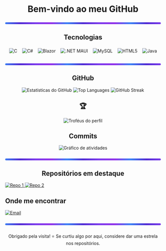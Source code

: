 <!-- HERO -->
<h1 align="center">Bem-vindo ao meu GitHub</h1>
<div role="separator" align="center" style="margin:26px 0;">
  <img src="blazor-line-wide.gif" alt="separador animado"
       style="display:block;width:100%;height:6px;border-radius:999px;object-fit:cover;" />
</div>

<!-- STACK / TECNOLOGIAS (DEVICON) -->
<h2 align="center">Tecnologias</h2>
<p align="center">
  <img src="https://cdn.jsdelivr.net/gh/devicons/devicon/icons/c/c-original.svg"
       alt="C" title="C" width="48" height="48" style="margin:6px;" />
  <img src="https://cdn.jsdelivr.net/gh/devicons/devicon/icons/csharp/csharp-original.svg"
       alt="C#" title="C#" width="48" height="48" style="margin:6px;" />
  <img src="https://cdn.simpleicons.org/blazor"
       alt="Blazor" title="Blazor" width="48" height="48" style="margin:6px;" />
  <img src="https://cdn.simpleicons.org/dotnet"
       alt=".NET MAUI" title=".NET MAUI" width="48" height="48" style="margin:6px;" />
  <img src="https://cdn.jsdelivr.net/gh/devicons/devicon/icons/mysql/mysql-original.svg"
       alt="MySQL" title="MySQL" width="48" height="48" style="margin:6px;" />
  <img src="https://cdn.jsdelivr.net/gh/devicons/devicon/icons/html5/html5-original.svg"
       alt="HTML5" title="HTML5" width="48" height="48" style="margin:6px;" />
  <img src="https://cdn.jsdelivr.net/gh/devicons/devicon/icons/java/java-original.svg"
       alt="Java" title="Java" width="48" height="48" style="margin:6px;" /> 
</p>

<!-- SEPARADOR ANIMADO -->
<div role="separator" align="center" style="margin:26px 0;">
  <img src="blazor-line-wide.gif" alt="separador animado"
       style="display:block;width:100%;height:6px;border-radius:999px;object-fit:cover;" />
</div>

<!-- MÉTRICAS (CARDS) -->
<h2 align="center">GitHub</h2>
<div align="center">
  <img src="https://github-readme-stats.vercel.app/api?username=ProgramStoneAge&show_icons=true&include_all_commits=true&count_private=true&theme=dracula&hide_border=false&locale=pt-br" height="170" alt="Estatísticas do GitHub">
  <img src="https://github-readme-stats.vercel.app/api/top-langs?username=ProgramStoneAge&locale=pt-br&hide_title=false&layout=compact&card_width=320&langs_count=8&theme=dracula&hide_border=false" height="170" alt="Top Languages">
  <img src="https://streak-stats.demolab.com?user=ProgramStoneAge&theme=dracula&locale=pt_BR&date_format=j%20M%5B%20Y%5D" height="170" alt="GitHub Streak">
</div>

<!-- TROFÉUS -->
<h2 align="center">🏆</h2>
<p align="center">
  <img src="https://github-profile-trophy.vercel.app/?username=ProgramStoneAge&theme=dracula&no-frame=true&no-bg=true&column=6" alt="Troféus do perfil">
</p>

<!-- GRÁFICO DE ATIVIDADES -->
<h2 align="center">Commits</h2>
<p align="center">
  <img src="https://github-readme-activity-graph.vercel.app/graph?username=ProgramStoneAge&theme=dracula&hide_border=false" alt="Gráfico de atividades">
</p>

<!-- SEPARADOR ANIMADO -->
<div role="separator" align="center" style="margin:26px 0;">
  <img src="blazor-line-wide.gif" alt="separador animado"
       style="display:block;width:100%;height:6px;border-radius:999px;object-fit:cover;" />
</div>

<!-- REPOSITÓRIOS EM DESTAQUE -->
<h2 align="center">Repositórios em destaque</h2>
<p>
  <a href="https://github.com/ProgramStoneAge/DiscordBotGenerativo-MarkovChain-">
    <img src="https://github-readme-stats.vercel.app/api/pin/?username=ProgramStoneAge&repo=DiscordBotGenerativo-MarkovChain-&theme=dracula" alt="Repo 1">
  </a>
  <a href="https://github.com/ProgramStoneAge/Ponte">
    <img src="https://github-readme-stats.vercel.app/api/pin/?username=ProgramStoneAge&repo=Ponte&theme=dracula" alt="Repo 2">
  </a>
</p>

<!-- CONTATOS -->
<h2>Onde me encontrar</h2>
<p>
  <a href="mailto:vsantosp1308@gmail.com">
    <img src="https://img.shields.io/badge/E--mail-D14836?logo=gmail&logoColor=white&labelColor=333" alt="Email">
  </a>
</p>

<!-- SEPARADOR ANIMADO -->
<div role="separator" align="center" style="margin:26px 0;">
  <img src="blazor-line-wide.gif" alt="separador animado"
       style="display:block;width:100%;height:6px;border-radius:999px;object-fit:cover;" />
</div>

<!-- RODAPÉ -->
<p align="center">Obrigado pela visita! ⭐ Se curtiu algo por aqui, considere dar uma estrela nos repositórios.</p>

<!-- EXTRAS OPCIONAIS (remova se não usar)
<p align="center">
  <img src="https://github-readme-stats.vercel.app/api/wakatime?username=SEU_USUARIO_WAKATIME&layout=compact&theme=dracula" alt="WakaTime">
</p>
-->
